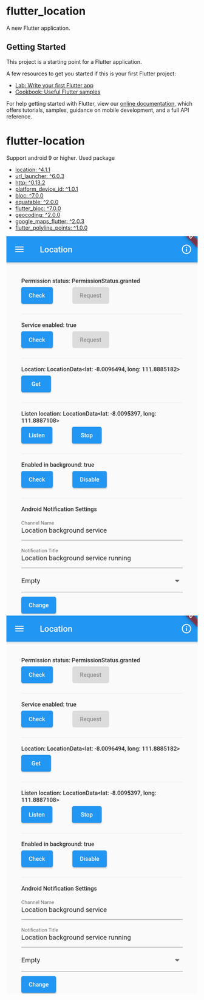 # flutter_location

A new Flutter application.

## Getting Started

This project is a starting point for a Flutter application.

A few resources to get you started if this is your first Flutter project:

- [Lab: Write your first Flutter app](https://flutter.dev/docs/get-started/codelab)
- [Cookbook: Useful Flutter samples](https://flutter.dev/docs/cookbook)

For help getting started with Flutter, view our
[online documentation](https://flutter.dev/docs), which offers tutorials,
samples, guidance on mobile development, and a full API reference.
# flutter-location
Support android 9 or higher.
Used package
- [location: ^4.1.1](https://pub.dev/packages/location)
- [url_launcher: ^6.0.3](https://pub.dev/packages/url_launcher)
- [http: ^0.13.2](https://pub.dev/packages/http)
- [platform_device_id: ^1.0.1](https://pub.dev/packages/platform_device_id)
- [bloc: ^7.0.0](https://pub.dev/packages/bloc)
- [equatable: ^2.0.0](https://pub.dev/packages/equatable)
- [flutter_bloc: ^7.0.0](https://pub.dev/packages/flutter_bloc)
- [geocoding: ^2.0.0](https://pub.dev/packages/geocoding)
- [google_maps_flutter: ^2.0.3](https://pub.dev/packages/google_maps_flutter)
- [flutter_polyline_points: ^1.0.0](https://pub.dev/packages/flutter_polyline_points)

![Screenshot_1](apk/Screenshot_1.jpg)
![Screenshot_2](apk/Screenshot_1.jpg)

